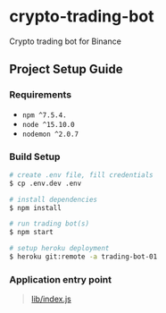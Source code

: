 # crypto-trading-bot
Crypto trading bot for Binance

## Project Setup Guide

### Requirements
- `npm ^7.5.4.`
- `node ^15.10.0`
- `nodemon ^2.0.7`

### Build Setup
```bash
# create .env file, fill credentials
$ cp .env.dev .env

# install dependencies
$ npm install

# run trading bot(s)
$ npm start

# setup heroku deployment
$ heroku git:remote -a trading-bot-01
```

### Application entry point
> [lib/index.js](https://github.com/driule/crypto-trading-bot/blob/main/lib/index.js)
